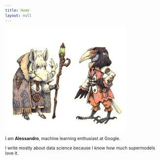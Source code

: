 ```yaml
---
title: Home
layout: null
---
```

<html>
  <head>
    <meta charset="utf-8">
    <title>Home</title>
	<link rel="stylesheet" type="text/css" href="/assets/style.css">
	<link rel="shortcut icon" type="image/png" href="/assets/images/chip.png">
  </head>
  <body>
	<div id="index-container">
		<a href="/notes">
			<img src="/assets/images/index.jpg">
		</a>
		<p>I am <b>Alessandro</b>, machine learning enthusiast at Google.</p>
		<p>I write mostly about data science because I know how much supermodels love it.</p>
	</div>
  </body>
</html>
